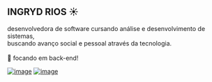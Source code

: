 ##  INGRYD RIOS :sunny:


 


desenvolvedora de software cursando análise e desenvolvimento de sistemas,<br/> 
buscando avanço social e pessoal através da tecnologia. <br/><br/>
:crystal_ball: focando em back-end! 


[![image](https://img.shields.io/badge/LinkedIn-0077B5?style=for-the-badge&logo=linkedin&logoColor=white)](https://www.linkedin.com/in/riosi/)
[![image](https://img.shields.io/badge/Gmail-D14836?style=for-the-badge&logo=gmail&logoColor=white)](mailto:riosingryd@gmail.com)
<!--[![image](https://img.shields.io/badge/dev.to-0A0A0A?style=for-the-badge&logo=dev.to&logoColor=white)](https://www.dev.to/riosi)-->


<!--
**riosi/riosi** is a ✨ _special_ ✨ repository because its `README.md` (this file) appears on your GitHub profile. -->
